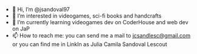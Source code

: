 - 👋 Hi, I’m @jsandoval97
- 👀 I’m interested in videogames, sci-fi books and handcrafts
- 🌱 I’m currently learning videogames dev on CoderHouse and web dev on JaP
- 📫 How to reach me: you can send me a mail to jcsandlesc@gmail.com or you can find me in LinkIn as Julia Camila Sandoval Lescout

<!---
jsandoval97/jsandoval97 is a ✨ special ✨ repository because its `README.md` (this file) appears on your GitHub profile.
You can click the Preview link to take a look at your changes.
--->
